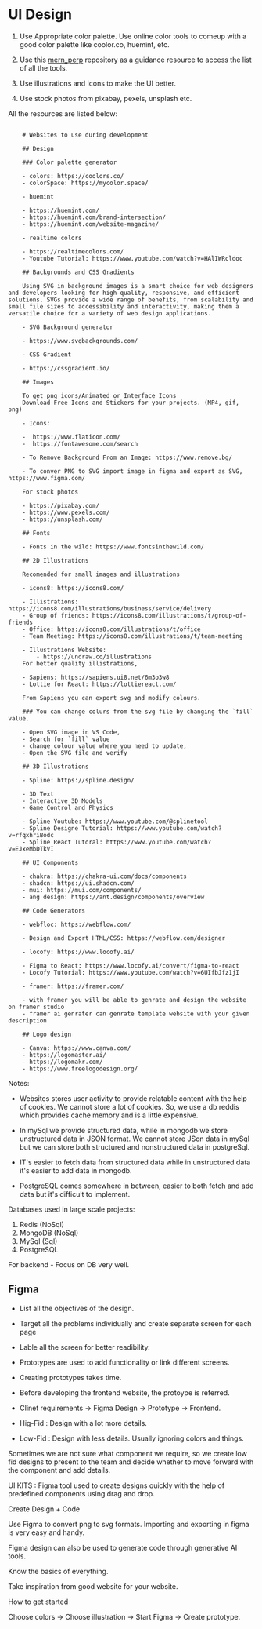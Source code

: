 # UI Design

1. Use Appropriate color palette. Use online color tools to comeup with a good color palette like coolor.co, huemint, etc.

2. Use this [mern_perp](https://github.com/codinggita/mern_perp) repository as a guidance resource to access the list of all the tools.

3. Use illustrations and icons to make the UI better.

4. Use stock photos from pixabay, pexels, unsplash etc.

All the resources are listed below: 

```

    # Websites to use during development

    ## Design

    ### Color palette generator

    - colors: https://coolors.co/
    - colorSpace: https://mycolor.space/

    - huemint

    - https://huemint.com/
    - https://huemint.com/brand-intersection/
    - https://huemint.com/website-magazine/

    - realtime colors

    - https://realtimecolors.com/
    - Youtube Tutorial: https://www.youtube.com/watch?v=HAlIWRcldoc

    ## Backgrounds and CSS Gradients

    Using SVG in background images is a smart choice for web designers and developers looking for high-quality, responsive, and efficient solutions. SVGs provide a wide range of benefits, from scalability and small file sizes to accessibility and interactivity, making them a versatile choice for a variety of web design applications.

    - SVG Background generator

    - https://www.svgbackgrounds.com/

    - CSS Gradient

    - https://cssgradient.io/

    ## Images

    To get png icons/Animated or Interface Icons
    Download Free Icons and Stickers for your projects. (MP4, gif, png)

    - Icons:
    
    -  https://www.flaticon.com/
    -  https://fontawesome.com/search

    - To Remove Background From an Image: https://www.remove.bg/

    - To conver PNG to SVG import image in figma and export as SVG, https://www.figma.com/

    For stock photos

    - https://pixabay.com/
    - https://www.pexels.com/
    - https://unsplash.com/

    ## Fonts

    - Fonts in the wild: https://www.fontsinthewild.com/

    ## 2D Illustrations

    Recomended for small images and illustrations

    - icons8: https://icons8.com/

    - Illistrations: https://icons8.com/illustrations/business/service/delivery
    - Group of friends: https://icons8.com/illustrations/t/group-of-friends
    - Office: https://icons8.com/illustrations/t/office
    - Team Meeting: https://icons8.com/illustrations/t/team-meeting
        
    - Illustrations Website:
        - https://undraw.co/illustrations
    For better quality illistrations,

    - Sapiens: https://sapiens.ui8.net/6m3o3w8
    - Lottie for React: https://lottiereact.com/

    From Sapiens you can export svg and modify colours.

    ### You can change colurs from the svg file by changing the `fill` value.

    - Open SVG image in VS Code,
    - Search for `fill` value
    - change colour value where you need to update,
    - Open the SVG file and verify

    ## 3D Illustrations

    - Spline: https://spline.design/

    - 3D Text
    - Interactive 3D Models
    - Game Control and Physics

    - Spline Youtube: https://www.youtube.com/@splinetool
    - Spline Designe Tutorial: https://www.youtube.com/watch?v=rfqxhriBodc
    - Spline React Tutoral: https://www.youtube.com/watch?v=EJxeMbDTkVI

    ## UI Components

    - chakra: https://chakra-ui.com/docs/components
    - shadcn: https://ui.shadcn.com/
    - mui: https://mui.com/components/
    - ang design: https://ant.design/components/overview

    ## Code Generators

    - webfloc: https://webflow.com/

    - Design and Export HTML/CSS: https://webflow.com/designer

    - locofy: https://www.locofy.ai/

    - Figma to React: https://www.locofy.ai/convert/figma-to-react
    - Locofy Tutorial: https://www.youtube.com/watch?v=6UIfbJfz1jI

    - framer: https://framer.com/

    - with framer you will be able to genrate and design the website on framer studio
    - framer ai genrater can genrate template website with your given description

    ## Logo design

    - Canva: https://www.canva.com/
    - https://logomaster.ai/
    - https://logomakr.com/
    - https://www.freelogodesign.org/

```

Notes: 
- Websites stores user activity to provide relatable content with the help of cookies. We cannot store a lot of cookies. So, we use a db reddis which provides 
cache memory and is a little expensive.

- In mySql we provide structured data, while in mongodb we store unstructured data in JSON format. We cannot store JSon data in mySql but we can store both structured and nonstructured data in postgreSql.

- IT's easier to fetch data from structured data while in unstructured data it's easier to add data in mongodb.

- PostgreSQL comes somewhere in between, easier to both fetch and add data but it's difficult to implement.

Databases used in large scale projects: 
1. Redis (NoSql)
2. MongoDB (NoSql)
3. MySql (Sql) 
4. PostgreSQL

For backend - Focus on DB very well.

## Figma 

- List all the objectives of the design. 
- Target all the problems individually and create separate screen for each page
- Lable all the screen for better readibility.
- Prototypes are used to add functionality or link different screens.
- Creating prototypes takes time.
- Before developing the frontend website, the protoype is referred. 
- Clinet requirements -> Figma Design -> Prototype -> Frontend.

- Hig-Fid : Design with a lot more details.
- Low-Fid : Design with less details. Usually ignoring colors and things.

Sometimes we are not sure what component we require, so we create low fid designs to present to the team and decide whether to move forward with the component and add details. 

UI KITS : Figma tool used to create designs quickly with the help of predefined components using drag and drop.

Create Design + Code

Use Figma to convert png to svg formats. Importing and exporting in figma is very easy and handy.

Figma design can also be used to generate code through generative AI tools.

Know the basics of everything.

Take inspiration from good website for your website.

How to get started

Choose colors -> Choose illustration -> Start Figma -> Create prototype.

